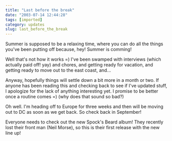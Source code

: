 ```yaml
---
title: "Last before the break"
date: "2003-07-14 12:44:28"
tags: [imported]
category: updates
slug: last_before_the_break
---
```

	
Summer is supposed to be a relaxing time, where you can do all the things you've been putting off because, hey!  Summer is comming!

Well that's not how it works =)  I've been swamped with interviews (which actually paid off! yay) and chores, and getting ready for vacation, and getting ready to move out to the east coast, and...

Anyway, hopefully things will settle down a bit more in a month or two.  If anyone has been reading this and checking back to see if I've updated stuff, I apologize for the lack of anything interesting yet.  I promise to be better once a routine comes =) (why does that sound so bad?)

Oh well.  I'm heading off to Europe for three weeks and then will be moving out to DC as soon as we get back.  So check back in September!

Everyone needs to check out the new Spock's Beard album!  They recently lost their front man (Neil Morse), so this is their first release with the new line up!
